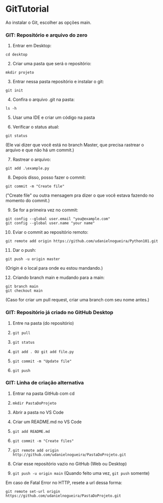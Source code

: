 # GitTutorial

Ao instalar o Git, escolher as opções main.

### GIT: Repositório e arquivo do zero


1. Entrar em Desktop: 

`cd desktop`

2. Criar uma pasta que será o repositório: 

`mkdir projeto`

3. Entrar nessa pasta repositório e instalar o git: 

`git init`

4. Confira o arquivo .git na pasta: 

`ls -h`

5. Usar uma IDE e criar um código na pasta

6. Verificar o status atual: 

`git status`

(Ele vai dizer que você está no branch Master, que precisa rastrear o arquivo e que não há um commit.)

7. Rastrear o arquivo:

`git add .\example.py`

8. Depois disso, posso fazer o commit: 

`git commit -m "Create file"`

("Create file" ou outra mensagem pra dizer o que você estava fazendo no momento do commit.)

9. Se for a primeira vez no commit:

```
git config --global user.email "you@example.com"
git config --global user.name "your name"
```

10. Eviar o commit ao repositório remoto:

`git remote add origin https://github.com/udanielnogueira/Python101.git`

11. Dar o push:

`git push -u origin master`

(Origin é o local para onde eu estou mandando.)

12. Criando branch main e mudando para a main:

```
git branch main
git checkout main
```

(Caso for criar um pull request, criar uma branch com seu nome antes.)


### GIT: Repositório já criado no GitHub Desktop


1. Entre na pasta (do repositório)

2. `git pull`

3. `git status`

4. `git add . OU git add file.py`

5. `git commit -m "Update file"`

6. `git push`


### GIT: Linha de criação alternativa


1. Entrar na pasta GitHub com cd

2. `mkdir PastaDoProjeto`

3. Abrir a pasta no VS Code

4. Criar um README.md no VS Code

5. `git add README.md`

6. `git commit -m "Create files"`

7. `git remote add origin http://github.com/udanielnogueira/PastaDoProjeto.git`

8. Criar esse repositório vazio no GitHub (Web ou Desktop) 

9. `git push -u origin main` (Quando feito uma vez, `git push` somente)

Em caso de Fatal Error no HTTP, resete a url dessa forma:

`git remote set-url origin https://github.com/udanielnogueira/PastaDoProjeto.git`

